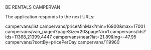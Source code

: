  BE RENTALS CAMPERVAN

The application responds to the next URLs:

campervans/list
campervans/priceMinMax?min=16900&max=17001
campervans/van_paged?pageSize=20&pageNo=1
campervans/ids?ids=11368,21399,4447
campervans/near?lat=21.89&lng=-47.95
campervans/?sortBy=pricePerDay
campervans/119960
